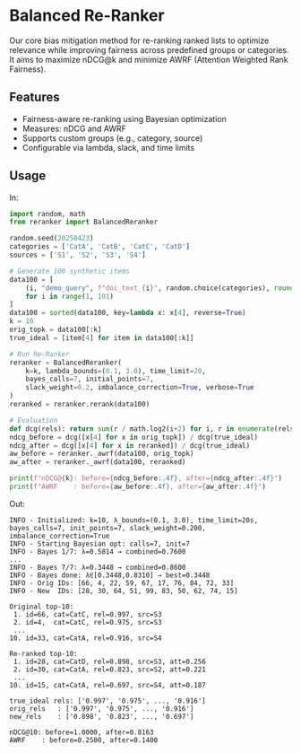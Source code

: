 # Balanced Re-Ranker

Our core bias mitigation method for re-ranking ranked lists to optimize relevance while improving fairness across predefined groups or categories. It aims to maximize nDCG@k and minimize AWRF (Attention Weighted Rank Fairness).

## Features

- Fairness-aware re-ranking using Bayesian optimization
- Measures: nDCG and AWRF
- Supports custom groups (e.g., category, source)
- Configurable via lambda, slack, and time limits

## Usage

In:

```python
import random, math
from reranker import BalancedReranker

random.seed(20250423)
categories = ['CatA', 'CatB', 'CatC', 'CatD']
sources = ['S1', 'S2', 'S3', 'S4']

# Generate 100 synthetic items
data100 = [
    (i, "demo_query", f"doc_text_{i}", random.choice(categories), round(random.random(), 3), random.choice(sources))
    for i in range(1, 101)
]
data100 = sorted(data100, key=lambda x: x[4], reverse=True)
k = 10
orig_topk = data100[:k]
true_ideal = [item[4] for item in data100[:k]]

# Run Re-Ranker
reranker = BalancedReranker(
    k=k, lambda_bounds=(0.1, 3.0), time_limit=20,
    bayes_calls=7, initial_points=7,
    slack_weight=0.2, imbalance_correction=True, verbose=True
)
reranked = reranker.rerank(data100)

# Evaluation
def dcg(rels): return sum(r / math.log2(i+2) for i, r in enumerate(rels))
ndcg_before = dcg([x[4] for x in orig_topk]) / dcg(true_ideal)
ndcg_after = dcg([x[4] for x in reranked]) / dcg(true_ideal)
aw_before = reranker._awrf(data100, orig_topk)
aw_after = reranker._awrf(data100, reranked)

print(f"nDCG@{k}: before={ndcg_before:.4f}, after={ndcg_after:.4f}")
print(f"AWRF    : before={aw_before:.4f}, after={aw_after:.4f}")

```
Out:

```shell
INFO - Initialized: k=10, λ_bounds=(0.1, 3.0), time_limit=20s, bayes_calls=7, init_points=7, slack_weight=0.200, imbalance_correction=True
INFO - Starting Bayesian opt: calls=7, init=7
INFO - Bayes 1/7: λ=0.5814 → combined=0.7600
...
INFO - Bayes 7/7: λ=0.3448 → combined=0.8600
INFO - Bayes done: λ∈[0.3448,0.8310] → best=0.3448
INFO - Orig IDs: [66, 4, 22, 59, 67, 17, 76, 84, 72, 33]
INFO - New  IDs: [28, 30, 64, 51, 99, 83, 50, 62, 74, 15]

Original top-10:
 1. id=66, cat=CatC, rel=0.997, src=S3
 2. id=4,  cat=CatC, rel=0.975, src=S3
 ...
10. id=33, cat=CatA, rel=0.916, src=S4

Re-ranked top-10:
 1. id=28, cat=CatD, rel=0.898, src=S3, att=0.256
 2. id=30, cat=CatA, rel=0.823, src=S2, att=0.221
 ...
10. id=15, cat=CatA, rel=0.697, src=S4, att=0.187

true_ideal rels: ['0.997', '0.975', ..., '0.916']
orig_rels   : ['0.997', '0.975', ..., '0.916']
new_rels    : ['0.898', '0.823', ..., '0.697']

nDCG@10: before=1.0000, after=0.8163  
AWRF    : before=0.2500, after=0.1400
```
